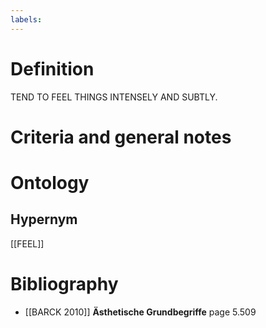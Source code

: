 ```yaml
---
labels: 
---
```


# Definition
TEND TO FEEL THINGS INTENSELY AND SUBTLY.
# Criteria and general notes
# Ontology

## Hypernym
[[FEEL]]
# Bibliography
- [[BARCK 2010]]
**Ästhetische Grundbegriffe** page 5.509

